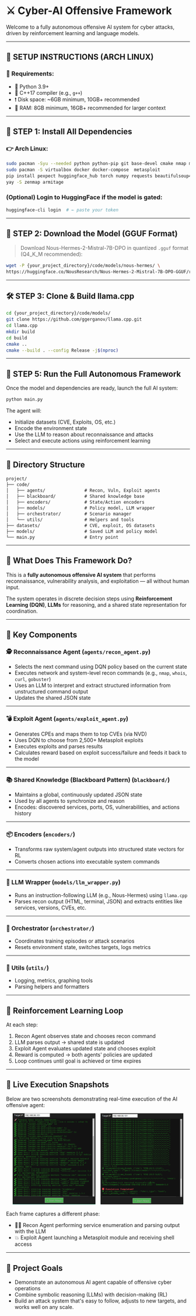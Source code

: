 # ⚔️ Cyber-AI Offensive Framework  

Welcome to a fully autonomous offensive AI system for cyber attacks, driven by reinforcement learning and language models.  

---

## 🔧 SETUP INSTRUCTIONS (ARCH LINUX)

### 📌 Requirements:
- 🐍 Python 3.9+
- 🧱 C++17 compiler (e.g., `g++`)
- ❗ Disk space: ~6GB minimum, 10GB+ recommended
- 🧠 RAM: 8GB minimum, 16GB+ recommended for larger context

---

## 🚀 STEP 1: Install All Dependencies

### 👉 Arch Linux:
```bash
sudo pacman -Syu --needed python python-pip git base-devel cmake nmap metasploit wget curl unzip gcc make
sudo pacman -S virtualbox docker docker-compose  metasploit
pip install pexpect huggingface_hub torch numpy requests beautifulsoup4 pandas
yay -S zenmap armitage
```

### (Optional) Login to HuggingFace if the model is gated:
```bash
huggingface-cli login  # ← paste your token
```

---

## 💾 STEP 2: Download the Model (GGUF Format)

> Download Nous-Hermes-2-Mistral-7B-DPO in quantized `.gguf` format (Q4_K_M recommended):

```bash
wget -P {your_project_directory}/code/models/nous-hermes/ \
https://huggingface.co/NousResearch/Nous-Hermes-2-Mistral-7B-DPO-GGUF/resolve/main/Nous-Hermes-2-Mistral-7B-DPO.Q4_K_M.gguf
```

---

## 🛠️ STEP 3: Clone & Build llama.cpp

```bash
cd {your_project_directory}/code/models/
git clone https://github.com/ggerganov/llama.cpp.git
cd llama.cpp
mkdir build
cd build
cmake ..
cmake --build . --config Release -j$(nproc)
```

---

## 🧠 STEP 5: Run the Full Autonomous Framework

Once the model and dependencies are ready, launch the full AI system:

```bash
python main.py
```

The agent will:
- Initialize datasets (CVE, Exploits, OS, etc.)
- Encode the environment state
- Use the LLM to reason about reconnaissance and attacks
- Select and execute actions using reinforcement learning

---

## 📂 Directory Structure

```text
project/
├── code/
│   ├── agents/               # Recon, Vuln, Exploit agents
│   ├── blackboard/           # Shared knowledge base
│   ├── encoders/             # State/Action encoders
│   ├── models/               # Policy model, LLM wrapper
│   ├── orchestrator/         # Scenario manager
│   └── utils/                # Helpers and tools
├── datasets/                 # CVE, exploit, OS datasets
├── models/                   # Saved LLM and policy model
└── main.py                   # Entry point
```

---

## 🧠 What Does This Framework Do?

This is a **fully autonomous offensive AI system** that performs reconnaissance, vulnerability analysis, and exploitation — all without human input.

The system operates in discrete decision steps using **Reinforcement Learning (DQN)**, **LLMs** for reasoning, and a shared state representation for coordination.

---

## 🧩 Key Components

### 🕵️ Reconnaissance Agent (`agents/recon_agent.py`)
- Selects the next command using DQN policy based on the current state
- Executes network and system-level recon commands (e.g., `nmap`, `whois`, `curl`, `gobuster`)
- Uses an LLM to interpret and extract structured information from unstructured command output
- Updates the shared JSON state

---

### 💣 Exploit Agent (`agents/exploit_agent.py`)
- Generates CPEs and maps them to top CVEs (via NVD)
- Uses DQN to choose from 2,500+ Metasploit exploits
- Executes exploits and parses results
- Calculates reward based on exploit success/failure and feeds it back to the model

---

### 📚 Shared Knowledge (Blackboard Pattern) (`blackboard/`)
- Maintains a global, continuously updated JSON state
- Used by all agents to synchronize and reason
- Encodes: discovered services, ports, OS, vulnerabilities, and actions history

---

### 📦 Encoders (`encoders/`)
- Transforms raw system/agent outputs into structured state vectors for RL
- Converts chosen actions into executable system commands

---

### 🧠 LLM Wrapper (`models/llm_wrapper.py`)
- Runs an instruction-following LLM (e.g., Nous-Hermes) using `llama.cpp`
- Parses recon output (HTML, terminal, JSON) and extracts entities like services, versions, CVEs, etc.

---

### 🧪 Orchestrator (`orchestrator/`)
- Coordinates training episodes or attack scenarios
- Resets environment state, switches targets, logs metrics

---

### 🧰 Utils (`utils/`)
- Logging, metrics, graphing tools
- Parsing helpers and formatters

---

## 🔁 Reinforcement Learning Loop

At each step:

1. Recon Agent observes state and chooses recon command  
2. LLM parses output → shared state is updated  
3. Exploit Agent evaluates updated state and chooses exploit  
4. Reward is computed → both agents' policies are updated  
5. Loop continues until goal is achieved or time expires

---
## 📸 Live Execution Snapshots

Below are two screenshots demonstrating real-time execution of the AI offensive agent:

<p align="center">
  <img src="code/screenshots/screenshot_1750067604.png" alt="Recon Agent in Action" width="45%" style="margin-right: 2%;">
  <img src="code/screenshots/screenshot_1750067640.png" alt="Exploit Agent Success Example" width="45%">
</p>

Each frame captures a different phase:
- 🕵️‍♂️ Recon Agent performing service enumeration and parsing output with the LLM  
- 💥 Exploit Agent launching a Metasploit module and receiving shell access

---

## 🎯 Project Goals

- Demonstrate an autonomous AI agent capable of offensive cyber operations
- Combine symbolic reasoning (LLMs) with decision-making (RL)
- Build an attack system that's easy to follow, adjusts to new targets, and works well on any scale.
